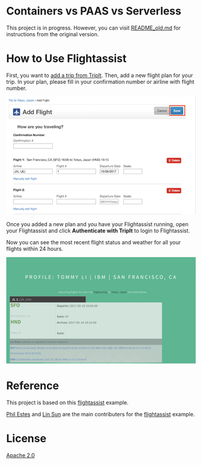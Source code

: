 # Containers vs PAAS vs Serverless

This project is in progress. However, you can visit [README_old.md](README_old.md) for instructions from the original version.

# How to Use Flightassist

First, you want to [add a trip from Triplt](https://www.tripit.com/trip/create). Then, add a new flight plan for your trip. In your plan, please fill in your confirmation number or airline with flight number.

![Triple plan](images/plans.png)

Once you added a new plan and you have your Flightassist running, open your Flightassist and click **Authenticate with TripIt** to login to Flightassist.

Now you can see the most recent flight status and weather for all your flights within 24 hours.

![Flightassist status](images/status.png)

# Reference 

This project is based on this [flightassist](https://github.com/estesp/flightassist) example.

[Phil Estes](https://github.com/estesp) and [Lin Sun](https://github.com/linsun) are the main contributers for the [flightassist](https://github.com/estesp/flightassist) example.

# License
[Apache 2.0](LICENSE)